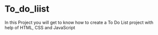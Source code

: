 # To_do_liist
In this Project you will get to know how to create a To Do List project with help of HTML, CSS and JavaScript
